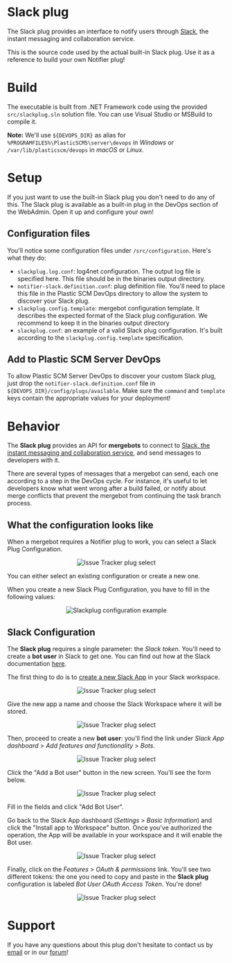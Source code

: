 # Slack plug

The Slack plug provides an interface to notify users through [Slack](https://www.slack.com/),
the instant messaging and collaboration service.

This is the source code used by the actual built-in Slack plug. Use it as a reference
to build your own Notifier plug!

# Build
The executable is built from .NET Framework code using the provided `src/slackplug.sln`
solution file. You can use Visual Studio or MSBuild to compile it.

**Note:** We'll use `${DEVOPS_DIR}` as alias for `%PROGRAMFILES%\PlasticSCM5\server\devops`
in *Windows* or `/var/lib/plasticscm/devops` in *macOS* or *Linux*.

# Setup
If you just want to use the built-in Slack plug you don't need to do any of this.
The Slack plug is available as a built-in plug in the DevOps section of the WebAdmin.
Open it up and configure your own!

## Configuration files
You'll notice some configuration files under `/src/configuration`. Here's what they do:
* `slackplug.log.conf`: log4net configuration. The output log file is specified here. This file should be in the binaries output directory.
* `notifier-slack.definition.conf`: plug definition file. You'll need to place this file in the Plastic SCM DevOps directory to allow the system to discover your Slack plug.
* `slackplug.config.template`: mergebot configuration template. It describes the expected format of the Slack plug configuration. We recommend to keep it in the binaries output directory
* `slackplug.conf`: an example of a valid Slack plug configuration. It's built according to the `slackplug.config.template` specification.

## Add to Plastic SCM Server DevOps
To allow Plastic SCM Server DevOps to discover your custom Slack plug, just drop 
the `notifier-slack.definition.conf` file in `${DEVOPS_DIR}/config/plugs/available`.
Make sure the `command` and `template` keys contain the appropriate values for
your deployment!

# Behavior
The **Slack plug** provides an API for **mergebots**
to connect to [Slack, the instant messaging and collaboration service](https://www.slack.com/),
and send messages to developers with it.

There are several types of messages that a mergebot can send, each one according
to a step in the DevOps cycle. For instance, it's useful to let developers know what
went wrong after a build failed, or notify about merge conflicts that prevent the
mergebot from continuing the task branch process.

## What the configuration looks like
When a mergebot requires a Notifier plug to work, you can select a Slack Plug Configuration.

<p align="center">
  <img alt="Issue Tracker plug select"
       src="https://raw.githubusercontent.com/PlasticSCM/slackplug/master/doc/img/notifier-plug-select.png" />
</p>


You can either select an existing configuration or create a new one.

When you create a new Slack Plug Configuration, you have to fill in the following values:

<p align="center">
  <img alt="Slackplug configuration example"
       src="https://raw.githubusercontent.com/PlasticSCM/slackplug/master/doc/img/configuration-example.png" />
</p>


## Slack Configuration

The **Slack plug** requires a single parameter: the *Slack token*. You'll need to
create a **bot user** in Slack to get one. You can find out how at the Slack
documentation [here](https://api.slack.com/bot-users#getting-started).

The first thing to do is to [create a new Slack App](https://api.slack.com/apps)
in your Slack workspace.

<p align="center">
  <img alt="Issue Tracker plug select"
       src="https://raw.githubusercontent.com/PlasticSCM/slackplug/master/doc/img/create-app.png" />
</p>

Give the new app a name and choose the Slack Workspace where it will be stored.

<p align="center">
  <img alt="Issue Tracker plug select"
       src="https://raw.githubusercontent.com/PlasticSCM/slackplug/master/doc/img/create-app-form.png" />
</p>

Then, proceed to create a new **bot user**: you'll find the link under *Slack App
dashboard* > *Add features and functionality* > *Bots*.

<p align="center">
  <img alt="Issue Tracker plug select"
       src="https://raw.githubusercontent.com/PlasticSCM/slackplug/master/doc/img/add-bot-user-steps.png" />
</p>

Click the "Add a Bot user" button in the new screen. You'll see the form below.

<p align="center">
  <img alt="Issue Tracker plug select"
       src="https://raw.githubusercontent.com/PlasticSCM/slackplug/master/doc/img/add-bot-user-form.png" />
</p>

Fill in the fields and click "Add Bot User".

Go back to the Slack App dashboard (*Settings* > *Basic Information*) and click the
"Install app to Workspace" button. Once you've authorized the operation, the App
will be available in your workspace and it will enable the Bot user.

<p align="center">
  <img alt="Issue Tracker plug select"
       src="https://raw.githubusercontent.com/PlasticSCM/slackplug/master/doc/img/install-app-to-workspace.png" />
</p>

Finally, click on the *Features* > *OAuth & permissions* link. You'll see two different
tokens: the one you need to copy and paste in the **Slack plug** configuration is
labeled *Bot User OAuth Access Token*. You're done!

<p align="center">
  <img alt="Issue Tracker plug select"
       src="https://raw.githubusercontent.com/PlasticSCM/slackplug/master/doc/img/tokens.png" />
</p>

# Support
If you have any questions about this plug don't hesitate to contact us by
[email](support@codicesoftware.com) or in our [forum](http://www.plasticscm.net)!
